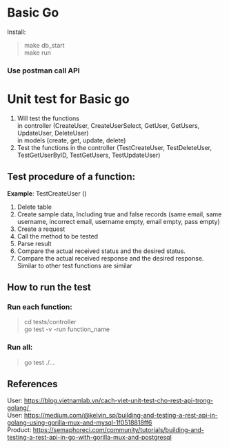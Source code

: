 # Basic Go
Install: 
> make db_start<br />
> make run
### Use postman call API
# Unit test for Basic go
1. Will test the functions
<br />in controller (CreateUser, CreateUserSelect, GetUser, GetUsers, UpdateUser, DeleteUser)
<br />in models (create, get, update, delete)
2. Test the functions in the controller (TestCreateUser, TestDeleteUser, TestGetUserByID, TestGetUsers, TestUpdateUser)
## Test procedure of a function: 
__Example__: TestCreateUser ()
1. Delete table
2. Create sample data, Including true and false records (same email, same username, incorrect email, username empty, email empty, pass empty)
3. Create a request
4. Call the method to be tested
5. Parse result
6. Compare the actual received status and the desired status.
7. Compare the actual received response and the desired response.
Similar to other test functions are similar

## How to run the test
### Run each function: 
> cd tests/controller<br />
> go test -v -run function_name
### Run all: 
> go test ./...
## References
User: https://blog.vietnamlab.vn/cach-viet-unit-test-cho-rest-api-trong-golang/ <br />
User: https://medium.com/@kelvin_sp/building-and-testing-a-rest-api-in-golang-using-gorilla-mux-and-mysql-1f0518818ff6<br />
Product: https://semaphoreci.com/community/tutorials/building-and-testing-a-rest-api-in-go-with-gorilla-mux-and-postgresql